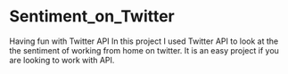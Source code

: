 # Sentiment_on_Twitter
Having fun with Twitter API
In this project I used Twitter API to look at the the sentiment of working from home on twitter.
It is an easy project if you are looking to work with API.
